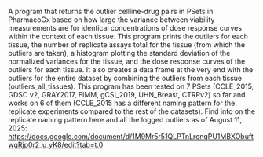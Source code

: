 A program that returns the outlier cellline-drug pairs in PSets in PharmacoGx based on how large the variance between viability measurements are for identical concentrations of dose response curves within the context of each tissue. This program prints the outliers for each tissue, the number of replicate assays total for the tissue (from which the outliers are taken), a histogram plotting the standard deviation of the normalized variances for the tissue, and the dose response curves of the outliers for each tissue. It also creates a data frame at the very end with the outliers for the entire dataset by combining the outliers from each tissue (outliers_all_tissues). This program has been tested on 7 PSets (CCLE_2015, GDSC v2, GRAY2017, FIMM, gCSI_2019, UHN_Breast, CTRPv2) so far and works on 6 of them (CCLE_2015 has a different naming pattern for the replicate experiments compared to the rest of the datasets). Find info on the replicate naming pattern here and all the logged outliers as of August 11, 2025: https://docs.google.com/document/d/1M9Mr5r51QLPTnLrcnqPU1MBXObuftwqRjp0r2_u_yK8/edit?tab=t.0
